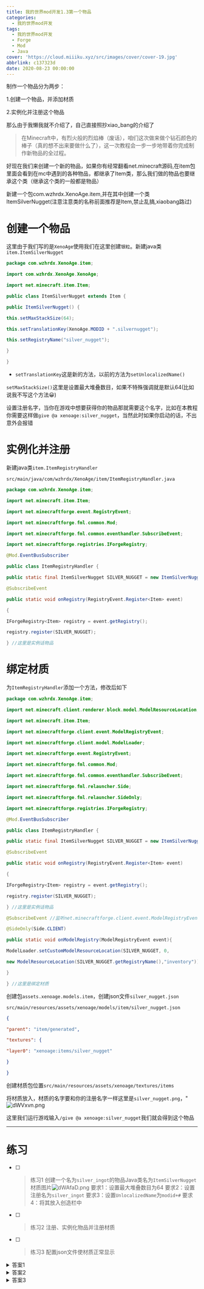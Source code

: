 ```yaml
---
title: 我的世界mod开发1.3第一个物品
categories:
  - 我的世界mod开发
tags:
  - 我的世界mod开发
  - Forge
  - Mod
  - Java
cover: 'https://cloud.miiiku.xyz/src/images/cover/cover-19.jpg'
abbrlink: c137323d
date: 2020-08-23 00:00:00
---
```


制作一个物品分为两步：

1.创建一个物品，并添加材质

2.实例化并注册这个物品

那么由于我懒我就不介绍了，自己直接照抄xiao_bang的介绍了

>在Minecraft中，有烈火般的烈焰棒（废话），咱们这次做来做个钻石颜色的棒子（真的想不出来要做什么了），这一次教程会一步一步地带着你完成制作新物品的全过程。

好现在我们来创建一个新的物品，如果你有经常翻看net.minecraft源码,在item包里面会看到在mc中遇到的各种物品，都继承了Item类，那么我们做的物品也要继承这个类（继承这个类的一般都是物品）

新建一个包com.wzhrdx.XenoAge.item,并在其中创建一个类ItemSilverNugget(注意注意类的名称前面推荐是Item,禁止乱搞,xiaobang路过)

# 创建一个物品

这里由于我们写的是`XenoAge`使用我们在这里创建`银粒`。新建java类`item.ItemSilverNugget`

~~~java
package com.wzhrdx.XenoAge.item;

import com.wzhrdx.XenoAge.XenoAge;

import net.minecraft.item.Item;

public class ItemSilverNugget extends Item {

public ItemSilverNugget() {

this.setMaxStackSize(64);

this.setTranslationKey(XenoAge.MODID + ".silvernugget");

this.setRegistryName("silver_nugget");

}

}
~~~

* `setTranslationKey`这是新的方法，以前的方法为`setUnlocalizedName()`

`setMaxStackSize()`这里是设置最大堆叠数目，如果不特殊强调就是默认64(比如说我不写这个方法😀)

设置注册名字，当你在游戏中想要获得你的物品那就需要这个名字，比如在本教程你需要这样做`give @a xenoage:silver_nugget`，当然此时如果你启动的话，不出意外会报错

# 实例化并注册

新建java类`item.ItemRegistryHandler`

`src/main/java/com/wzhrdx/XenoAge/item/ItemRegistryHandler.java`

~~~java
package com.wzhrdx.XenoAge.item;

import net.minecraft.item.Item;

import net.minecraftforge.event.RegistryEvent;

import net.minecraftforge.fml.common.Mod;

import net.minecraftforge.fml.common.eventhandler.SubscribeEvent;

import net.minecraftforge.registries.IForgeRegistry;

@Mod.EventBusSubscriber

public class ItemRegistryHandler {

public static final ItemSilverNugget SILVER_NUGGET = new ItemSilverNugget();

@SubscribeEvent

public static void onRegistry(RegistryEvent.Register<Item> event)

{

IForgeRegistry<Item> registry = event.getRegistry();

registry.register(SILVER_NUGGET);

} //这里是实例话物品
~~~

# 绑定材质

为`ItemRegistryHandler`添加一个方法，修改后如下

~~~java
package com.wzhrdx.XenoAge.item;

import net.minecraft.client.renderer.block.model.ModelResourceLocation;

import net.minecraft.item.Item;

import net.minecraftforge.client.event.ModelRegistryEvent;

import net.minecraftforge.client.model.ModelLoader;

import net.minecraftforge.event.RegistryEvent;

import net.minecraftforge.fml.common.Mod;

import net.minecraftforge.fml.common.eventhandler.SubscribeEvent;

import net.minecraftforge.fml.relauncher.Side;

import net.minecraftforge.fml.relauncher.SideOnly;

import net.minecraftforge.registries.IForgeRegistry;

@Mod.EventBusSubscriber

public class ItemRegistryHandler {

public static final ItemSilverNugget SILVER_NUGGET = new ItemSilverNugget();

@SubscribeEvent

public static void onRegistry(RegistryEvent.Register<Item> event)

{

IForgeRegistry<Item> registry = event.getRegistry();

registry.register(SILVER_NUGGET);

} //这里是实例话物品

@SubscribeEvent //监听net.minecraftforge.client.event.ModelRegistryEvent事件

@SideOnly(Side.CLIENT)

public static void onModelRegistry(ModelRegistryEvent event){

ModelLoader.setCustomModelResourceLocation(SILVER_NUGGET, 0,

new ModelResourceLocation(SILVER_NUGGET.getRegistryName(),"inventory"));

}

} //这里是绑定材质
~~~

创建包`assets.xenoage.models.item`，创建json文件`silver_nugget.json`

`src/main/resources/assets/xenoage/models/item/silver_nugget.json`

~~~json
{

"parent": "item/generated",

"textures": {

"layer0": "xenoage:items/silver_nugget"

}

}
~~~

创建材质包位置`src/main/resources/assets/xenoage/textures/items`

将材质放入，材质的名字要和你的注册名字一样这里是`silver_nugget.png`，"![dWVxvn.png](https://s1.ax1x.com/2020/08/26/dWVxvn.png)

这里我们运行游戏输入`/give @a xenoage:silver_nugget`我们就会得到这个物品

*****

# 练习
* [ ] >练习1 创建一个名为`silver_ingot`的物品Java类名为`ItemSilverNugget`材质图片![dWAfaD.png](https://s1.ax1x.com/2020/08/26/dWAfaD.png)
要求1：设置最大堆叠数目为64
要求2：设置注册名为`silver_ingot`
要求3：设置`UnlocalizedName`为`modid+#`
要求4：将其放入创造栏中

* [ ] >练习2 注册、实例化物品并注册材质

* [ ] >练习3 配置json文件使材质正常显示

<details>

<summary>答案1</summary>

<pre><blockcode> 

package com.wzhrdx.XenoAge.item;

import com.wzhrdx.XenoAge.XenoAge;

import com.wzhrdx.XenoAge.creativetab.TabXenoAge;

import net.minecraft.item.Item;

public class ItemSilverIngot extends Item {

public ItemSilverIngot() {

this.setMaxStackSize(64);

this.setCreativeTab(TabXenoAge.TAB_XENO_AGE);

this.setTranslationKey(XenoAge.MODID + ".silveringot");

this.setRegistryName("silver_ingot");

}

}

</blockcode></pre> 

</details>

<details>

<summary>答案2</summary>

<pre><blockcode> 

//在ItemRegistryHandler对应位置下添加

public static Item SILVER_INGOT = new ItemSilverIngot();

registry.register(SILVER_INGOT);

registerModel(SILVER_INGOT);

</blockcode></pre> 

</details>

<details>

<summary>答案3</summary>

<pre><blockcode> 

1.创建assets/xenoage/models/item/silver_ingot.json

2.silver_ingot.json

{

"parent": "item/generated",

"textures": {

"layer0": "xenoage:items/silver_ingot"

}

}

</blockcode></pre> 

</details>

